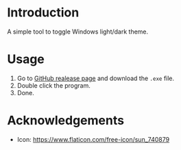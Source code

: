 # Introduction

A simple tool to toggle Windows light/dark theme.


# Usage

1. Go to [GitHub realease page](https://github.com/JasonWei512/toggle-windows-theme/releases) and download the `.exe` file.
2. Double click the program.
3. Done.


# Acknowledgements

- Icon: https://www.flaticon.com/free-icon/sun_740879